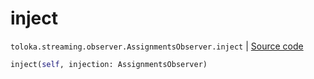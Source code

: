 # inject
`toloka.streaming.observer.AssignmentsObserver.inject` | [Source code](https://github.com/Toloka/toloka-kit/blob/v1.0.1/src/streaming/observer.py#L345)

```python
inject(self, injection: AssignmentsObserver)
```

